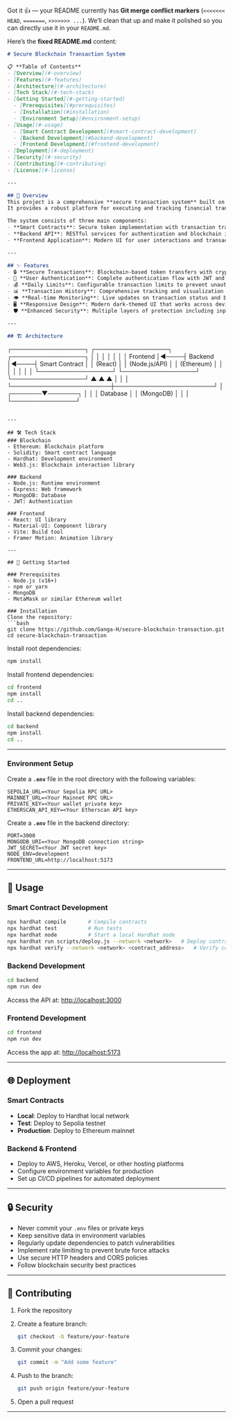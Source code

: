 Got it 👍 — your README currently has **Git merge conflict markers** (`<<<<<<< HEAD`, `=======`, `>>>>>>> ...`).
We’ll clean that up and make it polished so you can directly use it in your `README.md`.

Here’s the **fixed README.md** content:

```markdown
# Secure Blockchain Transaction System

📋 **Table of Contents**
- [Overview](#-overview)
- [Features](#-features)
- [Architecture](#-architecture)
- [Tech Stack](#️-tech-stack)
- [Getting Started](#-getting-started)
  - [Prerequisites](#prerequisites)
  - [Installation](#installation)
  - [Environment Setup](#environment-setup)
- [Usage](#-usage)
  - [Smart Contract Development](#smart-contract-development)
  - [Backend Development](#backend-development)
  - [Frontend Development](#frontend-development)
- [Deployment](#-deployment)
- [Security](#-security)
- [Contributing](#-contributing)
- [License](#-license)

---

## 🌟 Overview
This project is a comprehensive **secure transaction system** built on **Ethereum blockchain technology**.  
It provides a robust platform for executing and tracking financial transactions with enhanced security features, user authentication, and real-time monitoring capabilities.

The system consists of three main components:
- **Smart Contracts**: Secure token implementation with transaction tracking  
- **Backend API**: RESTful services for authentication and blockchain interactions  
- **Frontend Application**: Modern UI for user interactions and transaction management  

---

## ✨ Features
- 🔒 **Secure Transactions**: Blockchain-based token transfers with cryptographic security  
- 👤 **User Authentication**: Complete authentication flow with JWT and blockchain verification  
- 💰 **Daily Limits**: Configurable transaction limits to prevent unauthorized large transfers  
- 📊 **Transaction History**: Comprehensive tracking and visualization of all user transactions  
- 👁️ **Real-time Monitoring**: Live updates on transaction status and blockchain events  
- 🖥️ **Responsive Design**: Modern dark-themed UI that works across devices  
- 🛡️ **Enhanced Security**: Multiple layers of protection including input validation and rate limiting  

---

## 🏗️ Architecture
```

┌─────────────────┐     ┌─────────────────┐     ┌─────────────────┐
│                 │     │                 │     │                 │
│    Frontend     │◄────┤     Backend     │◄────┤  Smart Contract │
│    (React)      │     │  (Node.js/API)  │     │   (Ethereum)    │
│                 │     │                 │     │                 │
└─────────────────┘     └─────────────────┘     └─────────────────┘
▲                       ▲                       ▲
│                       │                       │
└───────────────────────┼───────────────────────┘
│
┌───────▼───────┐
│               │
│   Database    │
│  (MongoDB)    │
│               │
└───────────────┘

````

---

## 🛠️ Tech Stack
### Blockchain
- Ethereum: Blockchain platform  
- Solidity: Smart contract language  
- Hardhat: Development environment  
- Web3.js: Blockchain interaction library  

### Backend
- Node.js: Runtime environment  
- Express: Web framework  
- MongoDB: Database  
- JWT: Authentication  

### Frontend
- React: UI library  
- Material-UI: Component library  
- Vite: Build tool  
- Framer Motion: Animation library  

---

## 🚀 Getting Started

### Prerequisites
- Node.js (v16+)  
- npm or yarn  
- MongoDB  
- MetaMask or similar Ethereum wallet  

### Installation
Clone the repository:
```bash
git clone https://github.com/Ganga-H/secure-blockchain-transaction.git
cd secure-blockchain-transaction
````

Install root dependencies:

```bash
npm install
```

Install frontend dependencies:

```bash
cd frontend
npm install
cd ..
```

Install backend dependencies:

```bash
cd backend
npm install
cd ..
```

---

### Environment Setup

Create a **`.env`** file in the root directory with the following variables:

```env
SEPOLIA_URL=<Your Sepolia RPC URL>
MAINNET_URL=<Your Mainnet RPC URL>
PRIVATE_KEY=<Your wallet private key>
ETHERSCAN_API_KEY=<Your Etherscan API key>
```

Create a **`.env`** file in the backend directory:

```env
PORT=3000
MONGODB_URI=<Your MongoDB connection string>
JWT_SECRET=<Your JWT secret key>
NODE_ENV=development
FRONTEND_URL=http://localhost:5173
```

---

## 📝 Usage

### Smart Contract Development

```bash
npx hardhat compile       # Compile contracts
npx hardhat test          # Run tests
npx hardhat node          # Start a local Hardhat node
npx hardhat run scripts/deploy.js --network <network>   # Deploy contracts
npx hardhat verify --network <network> <contract_address>   # Verify contracts
```

### Backend Development

```bash
cd backend
npm run dev
```

Access the API at: [http://localhost:3000](http://localhost:3000)

### Frontend Development

```bash
cd frontend
npm run dev
```

Access the app at: [http://localhost:5173](http://localhost:5173)

---

## 🌐 Deployment

### Smart Contracts

* **Local**: Deploy to Hardhat local network
* **Test**: Deploy to Sepolia testnet
* **Production**: Deploy to Ethereum mainnet

### Backend & Frontend

* Deploy to AWS, Heroku, Vercel, or other hosting platforms
* Configure environment variables for production
* Set up CI/CD pipelines for automated deployment

---

## 🔒 Security

* Never commit your `.env` files or private keys
* Keep sensitive data in environment variables
* Regularly update dependencies to patch vulnerabilities
* Implement rate limiting to prevent brute force attacks
* Use secure HTTP headers and CORS policies
* Follow blockchain security best practices

---

## 🤝 Contributing

1. Fork the repository
2. Create a feature branch:

   ```bash
   git checkout -b feature/your-feature
   ```
3. Commit your changes:

   ```bash
   git commit -m "Add some feature"
   ```
4. Push to the branch:

   ```bash
   git push origin feature/your-feature
   ```
5. Open a pull request

---


